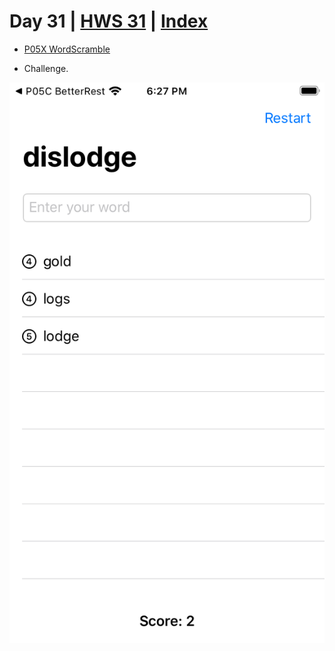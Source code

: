 # Day 31 | [HWS 31](https://www.hackingwithswift.com/100/swiftui/31) | [Index](https://github.com/JulesMoorhouse/100DaysOfSwiftUI/blob/main/README.md)

- [P05X WordScramble](https://github.com/JulesMoorhouse/100DaysOfSwiftUI/blob/main/P05X%20WordScramble/P05C%20WordScramble/ContentView.swift) 

- Challenge.

<img src="../Images/day31.png">